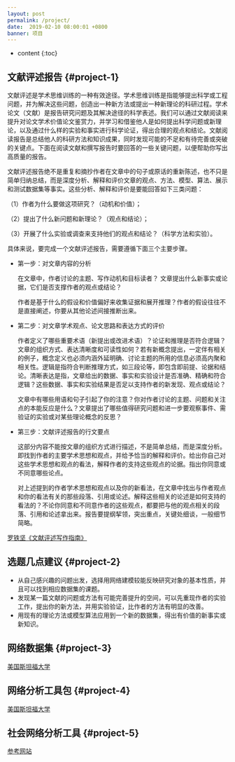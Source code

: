 ```yaml
---
layout: post
permalink: /project/
date:  2019-02-10 08:00:01 +0800
banner: 项目
---
```


* content
{:toc}

文献评述报告 {#project-1}
------------------------
文献评述是学术思维训练的一种有效途径。学术思维训练是指能够提出科学或工程问题，并为解决这些问题，创造出一种新方法或提出一种新理论的科研过程。学术论文（文献）是报告研究问题及其解决途径的科学表述。我们可以通过文献阅读来提升对论文学术价值论文鉴赏力，并学习和借鉴他人是如何提出科学问题或新理论，以及通过什么样的实验和事实进行科学论证，得出合理的观点和结论。文献阅读报告是总结他人的科研方法和知识成果，同时发现可能的不足和有待完善或突破的关键点。下面在阅读文献和撰写报告时要回答的一些关键问题，以便帮助你写出高质量的报告。

文献评述报告绝不是重复和摘抄作者在文章中的句子或原话的重新陈述，也不只是简单归纳总结，而是深度分析、解释和评价文章的观点、方法、模型、算法、展示和测试数据集等事实。这些分析、解释和评价是要能回答如下三类问题：

（1）作者为什么要做这项研究？（动机和价值）；

（2）提出了什么新问题和新理论？（观点和结论）；

（3）开展了什么实验或调查来支持他们的观点和结论？（科学方法和实验）。

具体来说，要完成一个文献评述报告，需要遵循下面三个主要步骤。

* 第一步：对文章内容的分析

    在文章中，作者讨论的主题、写作动机和目标读者？
    文章提出什么新事实或论据，它们是否支撑作者的观点或结论？
    
    作者是基于什么的假设和价值偏好来收集证据和展开推理？作者的假设往往不是直接阐述，你要从其他论述间接推断出来。

* 第二步：对文章学术观点、论文思路和表达方式的评价

    作者定义了哪些重要术语（新提出或改进术语）？论证和推理是否符合逻辑？文章的组织方式、表达清晰度和可读性如何？若有新概念提出，一定伴有相关的例子，概念定义也必须内涵外延明确、讨论主题的所用的信息必须高内聚和相关性。逻辑是指符合判断推理方式，如三段论等，即包含即前提、论据和结论。清晰表达是指，文章给出的数据、事实和实验设计是否准确、精确和符合逻辑？这些数据、事实和实验结果是否足以支持作者的新发现、观点或结论？

    文章中有哪些用语和句子引起了你的注意？你对作者讨论的主题、问题和关注点的本能反应是什么？文章提出了哪些值得研究问题和进一步要观察事件、需验证的实验或对某些理论概念的反思？ 

* 第三步：文献评述报告的行文要点

    这部分内容不能按文章的组织方式进行描述，不是简单总结，而是深度分析。即找到作者的主要学术思想和观点，并给予恰当的解释和评价。给出你自己对这些学术思想和观点的看法，解释作者的支持这些观点的论据。指出你同意或不同意哪些论点。

   对上述提到的作者学术思想和观点以及你的新看法，在文章中找出与作者观点和你的看法有关的那些段落、引用或论述。解释这些相关的论述是如何支持的看法的？不论你同意和不同意作者的这些观点，都要把与他的观点相关的段落、引用和论述拿出来。报告要提纲挈领，突出重点，关键处细谈，一般细节简略。

[罗铁坚《文献评述写作指南》](https://tjluo-ucas.github.io/ns/static/img/Tutorial-2019.pdf)

选题几点建议 {#project-2}
------------------------
* 从自己感兴趣的问题出发，选择用网络建模较能反映研究对象的基本性质，并且可以找到相应数据集的课题。
* 发现某一篇文献的问题或方法有可能完善提升的空间，可以先重现作者的实验工作，提出你的新方法，并用实验验证，比作者的方法有明显的改善。
* 用现有的理论方法或模型算法应用到一个新的数据集，得出有价值的新事实或新知识。

网络数据集 {#project-3}
-----------
[美国斯坦福大学](http://snap.stanford.edu/data/)

网络分析工具包 {#project-4}
-----------
[美国斯坦福大学](http://snap.stanford.edu/snap/)

社会网络分析工具 {#project-5}
------------
[参考网站](http://www.kstoolkit.org/social_network_analysis)
